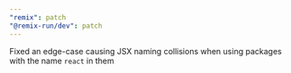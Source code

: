 ```yaml
---
"remix": patch
"@remix-run/dev": patch
---
```


Fixed an edge-case causing JSX naming collisions when using packages with the name `react` in them
